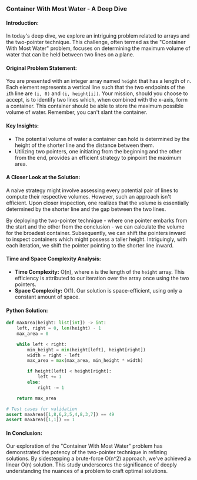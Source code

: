 ### Container With Most Water - A Deep Dive

#### **Introduction:** 
In today's deep dive, we explore an intriguing problem related to arrays and the two-pointer technique. This challenge, often termed as the "Container With Most Water" problem, focuses on determining the maximum volume of water that can be held between two lines on a plane.

#### **Original Problem Statement:** 
You are presented with an integer array named `height` that has a length of `n`. Each element represents a vertical line such that the two endpoints of the `i`th line are `(i, 0)` and `(i, height[i])`. Your mission, should you choose to accept, is to identify two lines which, when combined with the x-axis, form a container. This container should be able to store the maximum possible volume of water. Remember, you can't slant the container.

#### **Key Insights:**
- The potential volume of water a container can hold is determined by the height of the shorter line and the distance between them.
- Utilizing two pointers, one initiating from the beginning and the other from the end, provides an efficient strategy to pinpoint the maximum area.

#### **A Closer Look at the Solution:** 
A naive strategy might involve assessing every potential pair of lines to compute their respective volumes. However, such an approach isn't efficient. Upon closer inspection, one realizes that the volume is essentially determined by the shorter line and the gap between the two lines.

By deploying the two-pointer technique - where one pointer embarks from the start and the other from the conclusion - we can calculate the volume for the broadest container. Subsequently, we can shift the pointers inward to inspect containers which might possess a taller height. Intriguingly, with each iteration, we shift the pointer pointing to the shorter line inward.

#### **Time and Space Complexity Analysis:**
- **Time Complexity:** O(n), where `n` is the length of the `height` array. This efficiency is attributed to our iteration over the array once using the two pointers.
- **Space Complexity:** O(1). Our solution is space-efficient, using only a constant amount of space.

#### **Python Solution:** 
```python
def maxArea(height: list[int]) -> int:
    left, right = 0, len(height) - 1
    max_area = 0

    while left < right:
        min_height = min(height[left], height[right])
        width = right - left
        max_area = max(max_area, min_height * width)

        if height[left] < height[right]:
            left += 1
        else:
            right -= 1

    return max_area

# Test cases for validation
assert maxArea([1,8,6,2,5,4,8,3,7]) == 49
assert maxArea([1,1]) == 1
```

#### **In Conclusion:** 
Our exploration of the "Container With Most Water" problem has demonstrated the potency of the two-pointer technique in refining solutions. By sidestepping a brute-force O(n^2) approach, we've achieved a linear O(n) solution. This study underscores the significance of deeply understanding the nuances of a problem to craft optimal solutions.
